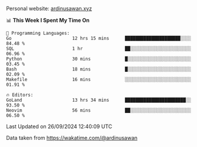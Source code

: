 Personal website: [ardinusawan.xyz](https://ardinusawan.xyz)

<!--START_SECTION:waka-->
📊 **This Week I Spent My Time On** 

```text
💬 Programming Languages: 
Go                       12 hrs 15 mins      █████████████████████░░░░   84.48 % 
SQL                      1 hr                ██░░░░░░░░░░░░░░░░░░░░░░░   06.96 % 
Python                   30 mins             █░░░░░░░░░░░░░░░░░░░░░░░░   03.45 % 
Bash                     18 mins             █░░░░░░░░░░░░░░░░░░░░░░░░   02.09 % 
Makefile                 16 mins             ░░░░░░░░░░░░░░░░░░░░░░░░░   01.91 % 

🔥 Editors: 
GoLand                   13 hrs 34 mins      ███████████████████████░░   93.50 % 
Neovim                   56 mins             ██░░░░░░░░░░░░░░░░░░░░░░░   06.50 % 
```


 Last Updated on 26/09/2024 12:40:09 UTC
<!--END_SECTION:waka-->
Data taken from https://wakatime.com/@ardinusawan
